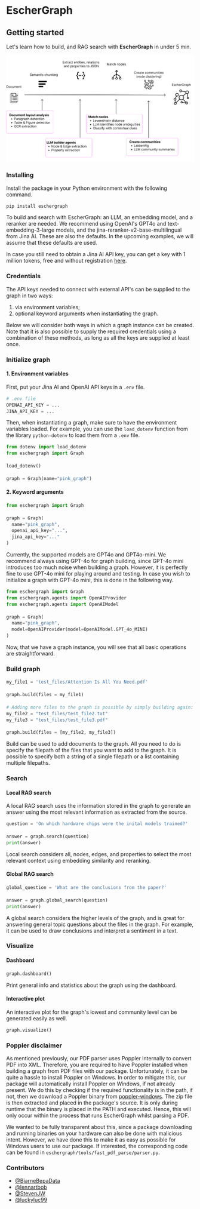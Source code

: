 # EscherGraph
## Getting started

Let's learn how to build, and RAG search with **EscherGraph** in under 5 min.

![EscherGraph](docs/docs/explained-eschergraph/img/Eschergraph.png)

### Installing
Install the package in your Python environment with the following command.

```bash
pip install eschergraph
```

To build and search with EscherGraph: an LLM, an embedding model, and a reranker are needed. We recommend using OpenAI's GPT4o and text-embedding-3-large models, and the jina-reranker-v2-base-multilingual from Jina AI. These are also the defaults.
In the upcoming examples, we will assume that these defaults are used.

In case you still need to obtain a Jina AI API key, you can get a key with 1 million tokens, free and without registration [here](https://jina.ai/).

### Credentials
The API keys needed to connect with external API's can be supplied to the graph in two ways:
1. via environment variables;
2. optional keyword arguments when instantiating the graph.

Below we will consider both ways in which a graph instance can be created. Note that it is also possible to supply the required credentials using a combination of these methods, as long as all the keys are supplied at least once.

### Initialize graph
#### 1. Environment variables
First, put your Jina AI and OpenAI API keys in a `.env` file.

```python
# .env file
OPENAI_API_KEY = ... 
JINA_API_KEY = ...
```

Then, when instantiating a graph, make sure to have the environment variables loaded.
For example, you can use the `load_dotenv` function from the library `python-dotenv` to load them
from a `.env` file.
```python
from dotenv import load_dotenv
from eschergraph import Graph

load_dotenv()

graph = Graph(name="pink_graph")
```

#### 2. Keyword arguments
```python
from eschergraph import Graph

graph = Graph(
  name="pink_graph",
  openai_api_key="...",
  jina_api_key="..."
)
```

Currently, the supported models are GPT4o and GPT4o-mini. We recommend always using GPT-4o for graph building, since GPT-4o mini introduces too much noise when building a graph. However, it is perfectly fine to use GPT-4o mini for playing around and testing. In case you wish to initialize a graph with GPT-4o mini, this is done in the following way.

```python
from eschergraph import Graph
from eschergraph.agents import OpenAIProvider
from eschergraph.agents import OpenAIModel

graph = Graph(
  name="pink_graph",
  model=OpenAIProvider(model=OpenAIModel.GPT_4o_MINI)
)
```

Now, that we have a graph instance, you will see that all basic operations are straightforward.

### Build graph
```python
my_file1 = 'test_files/Attention Is All You Need.pdf'

graph.build(files = my_file1)

# Adding more files to the graph is possible by simply building again:
my_file2 = "test_files/test_file2.txt"
my_file3 = "test_files/test_file3.pdf"

graph.build(files = [my_file2, my_file3])
```
Build can be used to add documents to the graph. All you need to do is specify the filepath of the files that you want to add to the graph. It is possible to specify both a string of a single filepath or a list containing multiple filepaths.

### Search
#### Local RAG search
A local RAG search uses the information stored in the graph to generate an answer using the most relevant information as extracted from the source.
```python
question = 'On which hardware chips were the inital models trained?'

answer = graph.search(question)
print(answer)
```
Local search considers all, nodes, edges, and properties to select the most relevant context using embedding similarity and reranking. 

#### Global RAG search
```python
global_question = 'What are the conclusions from the paper?'

answer = graph.global_search(question)
print(answer)
```
A global search considers the higher levels of the graph, and is great for answering general topic questions about the files in the graph.
For example, it can be used to draw conclusions and interpret a sentiment in a text.

### Visualize
#### Dashboard
```python
graph.dashboard()
```
Print general info and statistics about the graph using the dashboard.

#### Interactive plot
An interactive plot for the graph's lowest and community level can be generated easily as well.
```python
graph.visualize()
```

### Poppler disclaimer
As mentioned previously, our PDF parser uses Poppler internally to convert PDF into XML. Therefore, you are required to have Poppler installed when building a graph from PDF files with our package. Unfortunately, it can be quite a hassle to install Poppler on Windows. In order to mitigate this, our package will automatically install Poppler on Windows, if not already present. We do this by checking if the required functionality is in the path, if not, then we download a Poppler binary from [poppler-windows](https://github.com/oschwartz10612/poppler-windows). The zip file is then extracted and placed in the package's source. It is only during runtime that the binary is placed in the PATH and executed. Hence, this will only occur within the process that runs EscherGraph whilst parsing a PDF.

We wanted to be fully transparent about this, since a package downloading and running binaries on your hardware can also be done with malicious intent. However, we have done this to make it as easy as possible for Windows users to use our package. If interested, the corresponding code can be found in `eschergraph/tools/fast_pdf_parse/parser.py`.

### Contributors
- [@BjarneBepaData](https://github.com/BjarneBepaData)
- [@lennartbob](https://github.com/lennartbob)
- [@StevenJW](https://github.com/StevenJW)
- [@luckyluc99](https://github.com/luckyluc99)